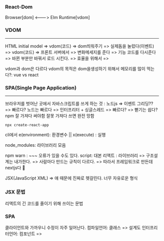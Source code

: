 
### React-Dom

Browser[dom] <---> Elm Runtime[vdom]

### VDOM
--- 
HTML
initial model =>  vdom(코드) =>  dom띄워주기 => 실제돔을 눌렀다(이벤트) => vdom(코드)
=> 프론트 서버에서 => 변화메세지를 준다 => 기능 코드를 다시준다 => 바뀐 부분만 바꿔서 로드 시킨다. => 효율을 위해서 =>

vdom과 dom은 다르다 vdom의 목적은 dom을생성하기 위해서 
메모리를 많이 먹는다?: vue vs react




### SPA(Single Page Application)
---

브라우저를 벗어난 곳에서 자바스크립트를 쓰게 하는 것 : 노드js => 이벤트 그리딩?? => 빠르다?
노드는 빠르다 => 인터프리터 + 싱글스레드 => 빠르다? => 뻗기는 쉽다?
npm 잘 가져다 써야함 잘못 가져다 쓰면 완전 망함


```shell
npx create-react-app
```


cli에서 e(environment): 환경변수  || x(execute) : 실행

node_modules: 라이브러리 모음

npm warn : ~~~ 오류가 있을 수도 있다.
script: 대본
리액트 : 라이브러리 => 구조설계는 내가한다. => 사람마다 만드는 규칙이 다르다. => 따라서 프레임워크로 만든데 nextjs다


JSX(JavaScript XML) => 얘 때문에 진짜로 헷갈린다. 너무 자유로운 형식


### JSX 문법
리액트의 긴 코드를 줄이기 위해 쓰이는 문법


### SPA
클라이언트와 가까우니 수정이 자주 일어난다.
컴파일언어: 클래스 => 설계도
인터프리터언어: 컴포넌트 => 